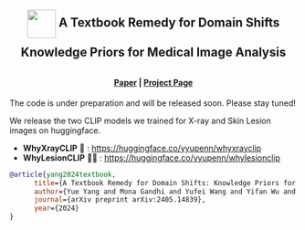 <h2 align="center" style="line-height: 50px;">
    <img src="https://yueyang1996.github.io/knobo/static/images/knobo_logo.png" style="vertical-align: middle;" width="50px"/>
    A Textbook Remedy for Domain Shifts <br>
    Knowledge Priors for Medical Image Analysis
</h2>


<h4 align="center">
  <a href="https://arxiv.org/abs/2405.14839">Paper</i></a> | <a href="https://yueyang1996.github.io/knobo/">Project Page</i></a>
</h4>

The code is under preparation and will be released soon. Please stay tuned!

We release the two CLIP models we trained for X-ray and Skin Lesion images on huggingface.
* **WhyXrayCLIP** 🩻 : https://huggingface.co/yyupenn/whyxrayclip
* **WhyLesionCLIP** 👍🏽 : https://huggingface.co/yyupenn/whylesionclip

```bibtex
@article{yang2024textbook,
      title={A Textbook Remedy for Domain Shifts: Knowledge Priors for Medical Image Analysis}, 
      author={Yue Yang and Mona Gandhi and Yufei Wang and Yifan Wu and Michael S. Yao and Chris Callison-Burch and James C. Gee and Mark Yatskar},
      journal={arXiv preprint arXiv:2405.14839},
      year={2024}
}
```
<br />
